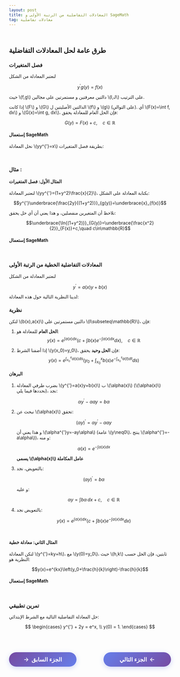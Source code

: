 ```yaml
---
layout: post
title: المعادلات التفاضلية من الرتبة الأولى و SageMath
tag: معادلات تفاضلية
---
```


<br>






## طرق عامة لحل المعادلات التفاضلية

### فصل المتغيرات

لنعتبر المعادلة من الشكل

$$y^{'}g(y)=f(x)$$

حيث \\(f,g\\) دالتين معرفتين و مستمرتين على مجالين \\(I,J\\) على الترتيب.

إذا كانت \\(F\\) و \\(G\\) الدالتين الأصليتين ل \\(f\\) و \\(g\\) (على التوالي). أي \\(F(x)=\int f\, dx\\) و \\(G(x)=\int g\, dx\\)، فإن الحل العام للمعادلة يحقق:

$$G(y)=F(x)+c, \quad c\in\mathbb{R}$$






#### إستعمال SageMath

نحل المعادلة \\(yy^{'}=x\\) بطريقة فصل المتغيرات:

<div class="sage">
  <script type="text/x-sage">
x = var("x")
y = function('y')(x)
# تعريف المعادلة التفاضلية
eq = y*diff(y,x) == x
# حل المعادلة بإستعمال SageMath
solution = desolve(eq, y)
print("الحل العام:")
# عرض الحل بشكل أوض 
%display latex
solution
  </script>
</div>

<br>


### مثال :

#### المثال الأول: فصل المتغيرات

لنعتبر المعادلة \\(yy^{'}=(1+y^2)\frac{x}{2}\\)، بكتابة المعادلة على الشكل:

$$y^{'}\underbrace{\frac{2y}{(1+y^2)}}_{g(y)}=\underbrace{x}_{f(x)}$$

نلاحظ أن المتغيرين منفصلين، و هذا يعني أن أي حل يحقق:

$$\underbrace{\ln{(1+y^2)}}_{G(y)}=\underbrace{\frac{x^2}{2}}_{F(x)}+c,\quad c\in\mathbb{R}$$

#### إستعمال SageMath

<div class="sage">
  <script type="text/x-sage">
x = var("x")
y = function('y')(x)
eq = y*diff(y,x) == (1+y^2)*x/2 #تعريف المعادلة
solution = desolve(eq, y) #حل المعادلة
print("\nالحل:")
%display latex
solution
  </script>
</div>

<br>















### المعادلات التفاضلية الخطية من الرتبة الأولى

لنعتبر المعادلة من الشكل

$$y^{'}=a(x)y+b(x)$$

لدينا النظرية التالية حول هذه المعادلة:

### نظرية

لتكن \\(b(x),a(x)\\) دالتين مستمرتين على \\(I\subseteq\mathbb{R}\\)، فإن:

1. **الحل العام** للمعادلة هو:
   $$y(x)=e^{\int a(x)dx} \left( c+\int b(x)e^{-\int a(x)dx}dx\right), \quad c\in\mathbb{R}$$

2. إذا أضفنا الشرط \\(y(x_0)=y_0\\)، فإن **الحل وحيد** يحقق:
   $$y(x)=e^{\int_{x_0}^{x} a(s)ds} \left( y_0+\int_{x_0}^{x} b(s)e^{-\int_{x_0}^{s} a(t)dt}ds\right)$$

#### البرهان

1. بضرب طرفي المعادلة \\(y^{'}=a(x)y+b(x)\\) ب \\(\alpha(x)\\) (\\(\alpha(x)\\) نحددها فيما يلي)، نجد:

    $$\alpha y^{'}-\alpha ay=b\alpha$$

3. نبحث عن \\(\alpha(x)\\) تحقق:

    $$(\alpha y)^{'}=\alpha y^{'}-\alpha ay$$
   
   و هذا يعني أن \\(\alpha^{'}y=-ay\alpha\\) (عامة \\(y\neq0\\)، ينتج \\(\alpha^{'}=-a\alpha\\))، و منه:

    $$\alpha(x)=e^{-\int a(x)dx}$$
   
   **يسمى \\(\alpha(x)\\) عامل المكاملة**

4. بالتعويض، نجد:

    $$(\alpha y)^{'}=b\alpha$$
   
   و عليه:

    $$\alpha y=\int b\alpha\, dx+c, \quad c\in\mathbb{R}$$

5. بالتعويض نجد:

   $$y(x)=e^{\int a(x)dx} \left( c+\int b(x)e^{-\int a(x)dx}dx\right)$$

<br>

#### المثال الثاني: معادلة خطية

لتكن المعادلة \\(y^{'}=ky+h\\)، مع \\(y(0)=y_0\\)، حيث \\(h,k\\) ثابتين، فإن الحل حسب النظرية هو:

$$y(x)=e^{kx}\left(y_0+\frac{h}{k}\right)-\frac{h}{k}$$

#### إستعمال SageMath

<div class="sage">
  <script type="text/x-sage">
x = var("x")
y = function('y')(x)
k, h, y0 = var("k h y0")

# تعريف المعادلة الخطية
eq = diff(y,x) == k*y + h

print("المعادلة الخطية:", eq)

# حل المعادلة العامة
general_solution = desolve(eq, y)
print("\nالحل العام:")
%display latex
general_solution

print("\n" + "="*40)

# حل مع الشرط الإبتدائي
particular_solution = desolve(eq, y, ics=[0, y0])
print("\nالحل مع الشرط الإبتدائي y(0) = y0:")
%display latex
particular_solution
  </script>
</div>

<br>

### تمرين تطبيقي

حل المعادلة التفاضلية التالية مع الشرط الإبتدائي:

$$
\begin{cases}
y^{'} + 2y = e^x, \\
y(0) = 1.
\end{cases}
$$

<div class="sage">
  <script type="text/x-sage">
x = var("x")
y = function('y')(x)
eq = diff(y,x) + 2*y == exp(x) #تعريف المعادلة
solution = desolve(eq, y, ics=[0, 1]) #حل المعادلة مع الشرط الإبتدائي
print("\nالحل:")
%display latex
solution
  </script>
</div>

<br>













<style>
.nav-buttons {
    display: flex;
    justify-content: space-between;
    align-items: center;
    margin: 40px 0;
    gap: 20px;
}
.nav-btn {
    background: linear-gradient(135deg, #667eea, #764ba2);
    color: white;
    border: none;
    padding: 12px 30px;
    border-radius: 25px;
    font-size: 1.1rem;
    font-weight: 600;
    cursor: pointer;
    transition: all 0.3s ease;
    box-shadow: 0 4px 15px rgba(102, 126, 234, 0.3);
    text-decoration: none;
    display: inline-flex;
    align-items: center;
    min-width: 150px;
    justify-content: center;
}
.nav-btn:hover {
    transform: translateY(-2px);
    box-shadow: 0 6px 20px rgba(102, 126, 234, 0.4);
    color: white;
    text-decoration: none;
}
.prev-btn {
    background: linear-gradient(135deg, #764ba2, #667eea);
}
.next-btn {
    background: linear-gradient(135deg, #667eea, #764ba2);
}
.arrow-right {
    margin-left: 8px;
    transition: transform 0.3s ease;
}
.arrow-left {
    margin-right: 8px;
    transition: transform 0.3s ease;
}
.nav-btn:hover .arrow-right {
    transform: translateX(3px);
}
.nav-btn:hover .arrow-left {
    transform: translateX(-3px);
}
@media (max-width: 768px) {
    .nav-buttons {
        flex-direction: column;
        gap: 15px;
    }
    .nav-btn {
        width: 100%;
        max-width: 300px;
    }
}
</style>

<div class="nav-buttons">
    <a href="https://bmdz1.github.io/Diff_equa/" class="nav-btn prev-btn">
        <span class="arrow-left">→</span>الجزء السابق
    </a>
    <a href="https://bmdz1.github.io/Limit/" class="nav-btn next-btn">
        الجزء التالي<span class="arrow-right">←</span>
    </a>
</div>





